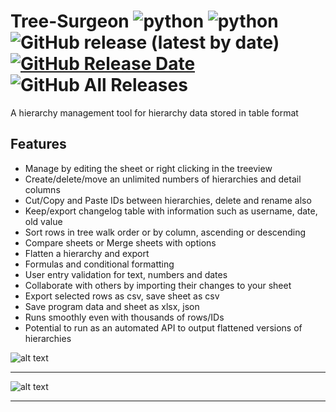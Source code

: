 # Tree-Surgeon ![python](https://img.shields.io/badge/windows-10-blue) ![python](https://img.shields.io/badge/python-3.6+-blue) ![GitHub release (latest by date)](https://img.shields.io/github/v/release/ragardner/Tree-Surgeon) [![GitHub Release Date](https://img.shields.io/github/release-date-pre/ragardner/Tree-Surgeon.svg)](https://github.com/ragardner/Tree-Surgeon/releases) ![GitHub All Releases](https://img.shields.io/github/downloads/ragardner/Tree-Surgeon/total)

A hierarchy management tool for hierarchy data stored in table format

## Features

 - Manage by editing the sheet or right clicking in the treeview
 - Create/delete/move an unlimited numbers of hierarchies and detail columns
 - Cut/Copy and Paste IDs between hierarchies, delete and rename also
 - Keep/export changelog table with information such as username, date, old value
 - Sort rows in tree walk order or by column, ascending or descending
 - Compare sheets or Merge sheets with options
 - Flatten a hierarchy and export
 - Formulas and conditional formatting
 - User entry validation for text, numbers and dates
 - Collaborate with others by importing their changes to your sheet
 - Export selected rows as csv, save sheet as csv
 - Save program data and sheet as xlsx, json
 - Runs smoothly even with thousands of rows/IDs
 - Potential to run as an automated API to output flattened versions of hierarchies

![alt text](https://i.imgur.com/kWMCC0E.jpg)

___

![alt text](https://i.imgur.com/jm17Qbc.jpg)

___
